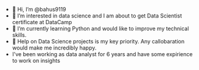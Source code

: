 - 👋 Hi, I’m @bahus9119
- 👀 I’m interested in data science and I am about to get Data Scientist certificate at DataCamp
- 🌱 I’m currently learning Python and would like to improve my technical skills. 
- 💞️ Help on Data Science projects is my key priority. Any callobaration would make me incredibly happy.  
- I've been working as data analyst for 6 years and have some expirience to work on insights 

